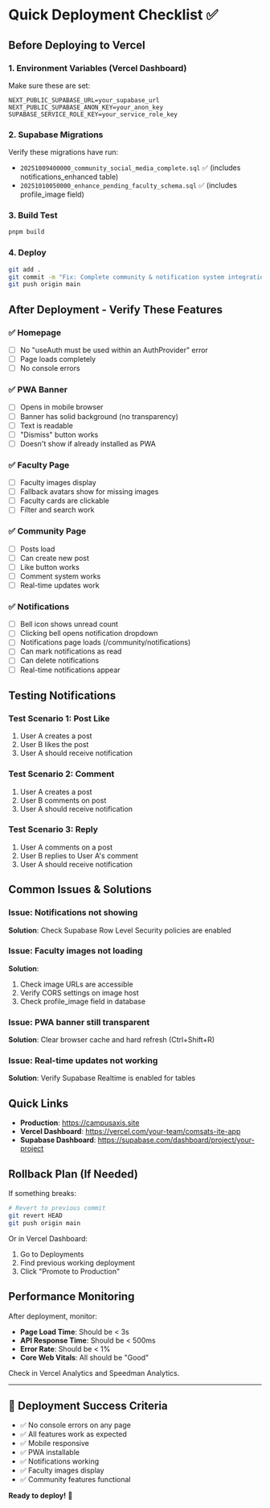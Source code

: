 # Quick Deployment Checklist ✅

## Before Deploying to Vercel

### 1. Environment Variables (Vercel Dashboard)
Make sure these are set:
```
NEXT_PUBLIC_SUPABASE_URL=your_supabase_url
NEXT_PUBLIC_SUPABASE_ANON_KEY=your_anon_key
SUPABASE_SERVICE_ROLE_KEY=your_service_role_key
```

### 2. Supabase Migrations
Verify these migrations have run:
- `20251009400000_community_social_media_complete.sql` ✅ (includes notifications_enhanced table)
- `20251010050000_enhance_pending_faculty_schema.sql` ✅ (includes profile_image field)

### 3. Build Test
```bash
pnpm build
```

### 4. Deploy
```bash
git add .
git commit -m "Fix: Complete community & notification system integration"
git push origin main
```

## After Deployment - Verify These Features

### ✅ Homepage
- [ ] No "useAuth must be used within an AuthProvider" error
- [ ] Page loads completely
- [ ] No console errors

### ✅ PWA Banner
- [ ] Opens in mobile browser
- [ ] Banner has solid background (no transparency)
- [ ] Text is readable
- [ ] "Dismiss" button works
- [ ] Doesn't show if already installed as PWA

### ✅ Faculty Page
- [ ] Faculty images display
- [ ] Fallback avatars show for missing images
- [ ] Faculty cards are clickable
- [ ] Filter and search work

### ✅ Community Page
- [ ] Posts load
- [ ] Can create new post
- [ ] Like button works
- [ ] Comment system works
- [ ] Real-time updates work

### ✅ Notifications
- [ ] Bell icon shows unread count
- [ ] Clicking bell opens notification dropdown
- [ ] Notifications page loads (/community/notifications)
- [ ] Can mark notifications as read
- [ ] Can delete notifications
- [ ] Real-time notifications appear

## Testing Notifications

### Test Scenario 1: Post Like
1. User A creates a post
2. User B likes the post
3. User A should receive notification

### Test Scenario 2: Comment
1. User A creates a post
2. User B comments on post
3. User A should receive notification

### Test Scenario 3: Reply
1. User A comments on a post
2. User B replies to User A's comment
3. User A should receive notification

## Common Issues & Solutions

### Issue: Notifications not showing
**Solution**: Check Supabase Row Level Security policies are enabled

### Issue: Faculty images not loading
**Solution**: 
1. Check image URLs are accessible
2. Verify CORS settings on image host
3. Check profile_image field in database

### Issue: PWA banner still transparent
**Solution**: Clear browser cache and hard refresh (Ctrl+Shift+R)

### Issue: Real-time updates not working
**Solution**: Verify Supabase Realtime is enabled for tables

## Quick Links

- **Production**: https://campusaxis.site
- **Vercel Dashboard**: https://vercel.com/your-team/comsats-ite-app
- **Supabase Dashboard**: https://supabase.com/dashboard/project/your-project

## Rollback Plan (If Needed)

If something breaks:
```bash
# Revert to previous commit
git revert HEAD
git push origin main
```

Or in Vercel Dashboard:
1. Go to Deployments
2. Find previous working deployment
3. Click "Promote to Production"

## Performance Monitoring

After deployment, monitor:
- **Page Load Time**: Should be < 3s
- **API Response Time**: Should be < 500ms
- **Error Rate**: Should be < 1%
- **Core Web Vitals**: All should be "Good"

Check in Vercel Analytics and Speedman Analytics.

---

## 🎉 Deployment Success Criteria

- ✅ No console errors on any page
- ✅ All features work as expected
- ✅ Mobile responsive
- ✅ PWA installable
- ✅ Notifications working
- ✅ Faculty images display
- ✅ Community features functional

**Ready to deploy!** 🚀
